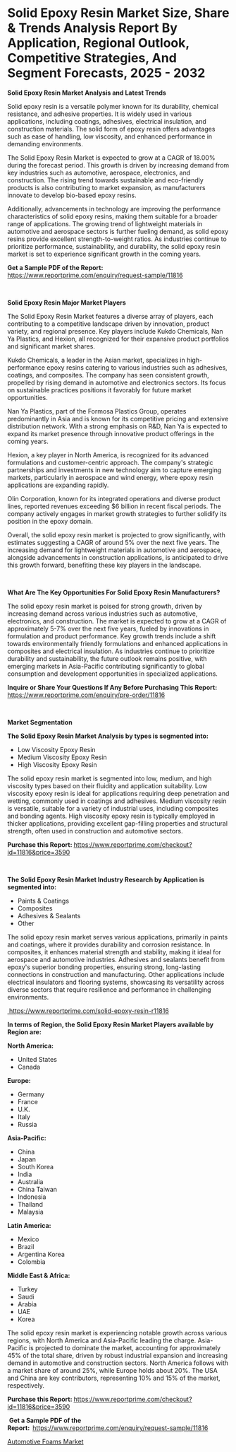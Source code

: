 <p><h1>Solid Epoxy Resin Market Size, Share & Trends Analysis Report By Application, Regional Outlook, Competitive Strategies, And Segment Forecasts, 2025 - 2032</h1></p><p><strong>Solid Epoxy Resin Market Analysis and Latest Trends</strong></p>
<p><p>Solid epoxy resin is a versatile polymer known for its durability, chemical resistance, and adhesive properties. It is widely used in various applications, including coatings, adhesives, electrical insulation, and construction materials. The solid form of epoxy resin offers advantages such as ease of handling, low viscosity, and enhanced performance in demanding environments.</p><p>The Solid Epoxy Resin Market is expected to grow at a CAGR of 18.00% during the forecast period. This growth is driven by increasing demand from key industries such as automotive, aerospace, electronics, and construction. The rising trend towards sustainable and eco-friendly products is also contributing to market expansion, as manufacturers innovate to develop bio-based epoxy resins.</p><p>Additionally, advancements in technology are improving the performance characteristics of solid epoxy resins, making them suitable for a broader range of applications. The growing trend of lightweight materials in automotive and aerospace sectors is further fueling demand, as solid epoxy resins provide excellent strength-to-weight ratios. As industries continue to prioritize performance, sustainability, and durability, the solid epoxy resin market is set to experience significant growth in the coming years.</p></p>
<p><strong>Get a Sample PDF of the Report:&nbsp;</strong> <a href="https://www.reportprime.com/enquiry/request-sample/11816?utm_campaign=2773&utm_medium=2&utm_source=Github&utm_content=ia&utm_term=17032025&utm_id=solid-epoxy-resin">https://www.reportprime.com/enquiry/request-sample/11816</a></p>
<p>&nbsp;</p>
<p><strong>Solid Epoxy Resin Major Market Players</strong></p>
<p><p>The Solid Epoxy Resin Market features a diverse array of players, each contributing to a competitive landscape driven by innovation, product variety, and regional presence. Key players include Kukdo Chemicals, Nan Ya Plastics, and Hexion, all recognized for their expansive product portfolios and significant market shares.</p><p>Kukdo Chemicals, a leader in the Asian market, specializes in high-performance epoxy resins catering to various industries such as adhesives, coatings, and composites. The company has seen consistent growth, propelled by rising demand in automotive and electronics sectors. Its focus on sustainable practices positions it favorably for future market opportunities.</p><p>Nan Ya Plastics, part of the Formosa Plastics Group, operates predominantly in Asia and is known for its competitive pricing and extensive distribution network. With a strong emphasis on R&D, Nan Ya is expected to expand its market presence through innovative product offerings in the coming years.</p><p>Hexion, a key player in North America, is recognized for its advanced formulations and customer-centric approach. The company's strategic partnerships and investments in new technology aim to capture emerging markets, particularly in aerospace and wind energy, where epoxy resin applications are expanding rapidly.</p><p>Olin Corporation, known for its integrated operations and diverse product lines, reported revenues exceeding $6 billion in recent fiscal periods. The company actively engages in market growth strategies to further solidify its position in the epoxy domain.</p><p>Overall, the solid epoxy resin market is projected to grow significantly, with estimates suggesting a CAGR of around 5% over the next five years. The increasing demand for lightweight materials in automotive and aerospace, alongside advancements in construction applications, is anticipated to drive this growth forward, benefiting these key players in the landscape.</p></p>
<p>&nbsp;</p>
<p><strong>What Are The Key Opportunities For Solid Epoxy Resin Manufacturers?</strong></p>
<p><p>The solid epoxy resin market is poised for strong growth, driven by increasing demand across various industries such as automotive, electronics, and construction. The market is expected to grow at a CAGR of approximately 5-7% over the next five years, fueled by innovations in formulation and product performance. Key growth trends include a shift towards environmentally friendly formulations and enhanced applications in composites and electrical insulation. As industries continue to prioritize durability and sustainability, the future outlook remains positive, with emerging markets in Asia-Pacific contributing significantly to global consumption and development opportunities in specialized applications.</p></p>
<p><strong>Inquire or Share Your Questions If Any Before Purchasing This Report:</strong> <a href="https://www.reportprime.com/enquiry/pre-order/11816?utm_campaign=2773&utm_medium=2&utm_source=Github&utm_content=ia&utm_term=17032025&utm_id=solid-epoxy-resin">https://www.reportprime.com/enquiry/pre-order/11816</a></p>
<p>&nbsp;</p>
<p><strong>Market Segmentation</strong></p>
<p><strong>The Solid Epoxy Resin Market Analysis by types is segmented into:</strong></p>
<p><ul><li>Low Viscosity Epoxy Resin</li><li>Medium Viscosity Epoxy Resin</li><li>High Viscosity Epoxy Resin</li></ul></p>
<p><p>The solid epoxy resin market is segmented into low, medium, and high viscosity types based on their fluidity and application suitability. Low viscosity epoxy resin is ideal for applications requiring deep penetration and wetting, commonly used in coatings and adhesives. Medium viscosity resin is versatile, suitable for a variety of industrial uses, including composites and bonding agents. High viscosity epoxy resin is typically employed in thicker applications, providing excellent gap-filling properties and structural strength, often used in construction and automotive sectors.</p></p>
<p><strong>Purchase this Report:&nbsp;</strong><a href="https://www.reportprime.com/checkout?id=11816&price=3590&utm_campaign=2773&utm_medium=2&utm_source=Github&utm_content=ia&utm_term=17032025&utm_id=solid-epoxy-resin">https://www.reportprime.com/checkout?id=11816&price=3590</a></p>
<p>&nbsp;</p>
<p><strong>The Solid Epoxy Resin Market Industry Research by Application is segmented into:</strong></p>
<p><ul><li>Paints & Coatings</li><li>Composites</li><li>Adhesives & Sealants</li><li>Other</li></ul></p>
<p><p>The solid epoxy resin market serves various applications, primarily in paints and coatings, where it provides durability and corrosion resistance. In composites, it enhances material strength and stability, making it ideal for aerospace and automotive industries. Adhesives and sealants benefit from epoxy's superior bonding properties, ensuring strong, long-lasting connections in construction and manufacturing. Other applications include electrical insulators and flooring systems, showcasing its versatility across diverse sectors that require resilience and performance in challenging environments.</p></p>
<p><a href="https://www.reportprime.com/solid-epoxy-resin-r11816?utm_campaign=2773&utm_medium=2&utm_source=Github&utm_content=ia&utm_term=17032025&utm_id=solid-epoxy-resin">&nbsp;https://www.reportprime.com/solid-epoxy-resin-r11816</a></p>
<p><strong>In terms of Region, the Solid Epoxy Resin Market Players available by Region are:</strong></p>
<p>
    <p> <strong> North America: </strong>
        <ul>
            <li>United States</li>
            <li>Canada</li>
        </ul>
        </p> 
    <p> <strong> Europe: </strong>
        <ul>
            <li>Germany</li>
            <li>France</li>
            <li>U.K.</li>
            <li>Italy</li>
            <li>Russia</li>
        </ul>
        </p> 
    <p> <strong> Asia-Pacific: </strong>
        <ul>
            <li>China</li>
            <li>Japan</li>
            <li>South Korea</li>
            <li>India</li>
            <li>Australia</li>
            <li>China Taiwan</li>
            <li>Indonesia</li>
            <li>Thailand</li>
            <li>Malaysia</li>
        </ul>
        </p> 
    <p> <strong> Latin America: </strong>
        <ul>
            <li>Mexico</li>
            <li>Brazil</li>
            <li>Argentina Korea</li>
            <li>Colombia</li>
        </ul>
        </p> 
    <p> <strong> Middle East & Africa: </strong>
        <ul>
            <li>Turkey</li>
            <li>Saudi</li>
            <li>Arabia</li>
            <li>UAE</li>
            <li>Korea</li>
        </ul>
    </p>
    </p>
<p><p>The solid epoxy resin market is experiencing notable growth across various regions, with North America and Asia-Pacific leading the charge. Asia-Pacific is projected to dominate the market, accounting for approximately 45% of the total share, driven by robust industrial expansion and increasing demand in automotive and construction sectors. North America follows with a market share of around 25%, while Europe holds about 20%. The USA and China are key contributors, representing 10% and 15% of the market, respectively.</p></p>
<p><strong>Purchase this Report: </strong><a href="https://www.reportprime.com/checkout?id=11816&price=3590&utm_campaign=2773&utm_medium=2&utm_source=Github&utm_content=ia&utm_term=17032025&utm_id=solid-epoxy-resin">https://www.reportprime.com/checkout?id=11816&price=3590</a></p>
<p>&nbsp;<strong>Get a Sample PDF of the Report:&nbsp;&nbsp;</strong><a href="https://www.reportprime.com/enquiry/request-sample/11816?utm_campaign=2773&utm_medium=2&utm_source=Github&utm_content=ia&utm_term=17032025&utm_id=solid-epoxy-resin">https://www.reportprime.com/enquiry/request-sample/11816</a></p>
<p><strong></strong></p>
<p><p><a href="https://github.com/dolorespeddico90/Market-Research-Report-List-1/blob/main/automotive-foams-market.md?utm_campaign=2773&utm_medium=2&utm_source=Github&utm_content=ia&utm_term=17032025&utm_id=solid-epoxy-resin">Automotive Foams Market</a></p></p>